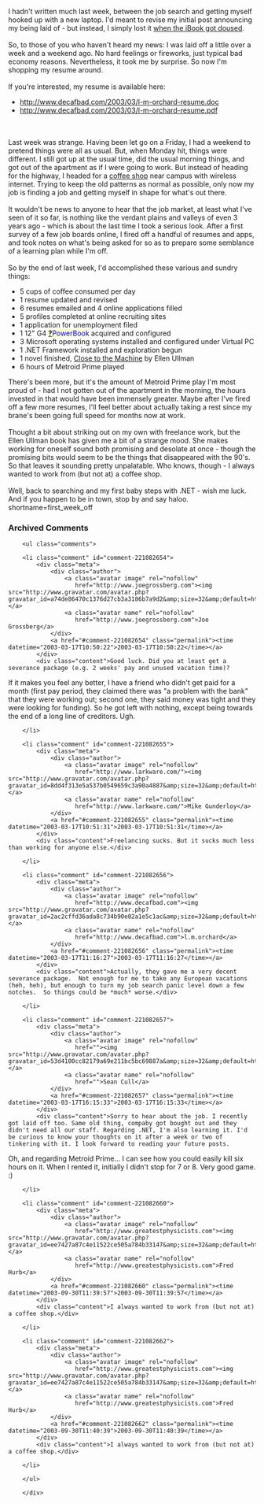 I hadn't written much last week, between the job search and getting
myself hooked up with a new laptop.  I'd meant to revise my initial
post announcing my being laid of - but instead, I simply lost it
<a href="http://www.decafbad.com/blog/misc/thirsty_ibook.html" target="_top">when the iBook got doused</a>.
<br /><br />
So, to those of you who haven't heard my news: I was laid off a little
over a week and a weekend ago.  No hard feelings or fireworks, just
typical bad economy reasons.  Nevertheless, it took me by surprise.
So now I'm shopping my resume around.
<br /><br />
If you're interested, my resume is available here:
<ul>
<li> <a href="http://www.decafbad.com/2003/03/l-m-orchard-resume.doc" target="_top">http://www.decafbad.com/2003/03/l-m-orchard-resume.doc</a>
</li>
<li> <a href="http://www.decafbad.com/2003/03/l-m-orchard-resume.pdf" target="_top">http://www.decafbad.com/2003/03/l-m-orchard-resume.pdf</a>
</li>
</ul>
<br /><br />
Last week was strange.  Having been let go on a Friday, I had a
weekend to pretend things were all as usual.  But, when Monday hit,
things were different.  I still got up at the usual time, did the
usual morning things, and got out of the apartment as if I were going
to work.  But instead of heading for the highway, I headed for a
<a href="http://www.espresso-royale.com/locations_detail.cfm?state=Michigan" target="_top">coffee shop</a>
near campus with wireless internet.  Trying to keep the old
patterns as normal as possible, only now my job is finding a job and
getting myself in shape for what's out there.
<br /><br />
It wouldn't be news to anyone to hear that the job market, at least
what I've seen of it so far, is nothing like the verdant plains and
valleys of even 3 years ago - which is about the last time I took a
serious look.  After a first survey of a few job boards online, I
fired off a handful of resumes and apps, and took notes on what's
being asked for so as to prepare some semblance of a learning plan
while I'm off.
<br /><br />
So by the end of last week, I'd accomplished these various and sundry
things:
<ul>
<li> 5 cups of coffee consumed per day
</li>
<li> 1 resume updated and revised
</li>
<li> 6 resumes emailed and 4 online applications filled
</li>
<li> 5 profiles completed at online recruiting sites
</li>
<li> 1 application for unemployment filed
</li>
<li> 1 12" G4 <span style='background : #FFFFCE;'><a href="http://www.decafbad.com/twiki/bin/edit/Main/PowerBook?topicparent=Main.FilterData"><b>?</b></a><font color="#0000FF">PowerBook</font></span> acquired and configured
</li>
<li> 3 Microsoft operating systems installed and configured under Virtual PC
</li>
<li> 1 .NET Framework installed and exploration begun
</li>
<li> 1 novel finished, <a href="http://www.amazon.com/exec/obidos/tg/detail/-/0872863328/103-7733542-0669406?vi=glance" target="_top">Close to the Machine</a> by Ellen Ullman
</li>
<li> 6 hours of Metroid Prime played
</li>
</ul>
There's been more, but it's the amount of Metroid Prime play I'm most
proud of - had I not gotten out of the apartment in the morning, the
hours invested in that would have been immensely greater.  Maybe after
I've fired off a few more resumes, I'll feel better about actually
taking a rest since my brane's been going full speed for months now at
work.
<br /><br />
Thought a bit about striking out on my own with freelance work, but
the Ellen Ullman book has given me a bit of a strange mood.  She makes
working for oneself sound both promising and desolate at once - though
the promising bits would seem to be the things that disappeared with
the 90's.  So that leaves it sounding pretty unpalatable.  Who knows,
though - I always wanted to work from (but not at) a coffee shop.  
<br /><br />
Well, back to searching and my first baby steps with .NET - wish me
luck.  And if you happen to be in town, stop by and say haloo.
<!--more-->
shortname=first_week_off

<div id="comments" class="comments archived-comments">
            <h3>Archived Comments</h3>
            
        <ul class="comments">
            
        <li class="comment" id="comment-221082654">
            <div class="meta">
                <div class="author">
                    <a class="avatar image" rel="nofollow" 
                       href="http://www.joegrossberg.com"><img src="http://www.gravatar.com/avatar.php?gravatar_id=a74de86470c1376d27cb3a3186b7a9d2&amp;size=32&amp;default=http://mediacdn.disqus.com/1320279820/images/noavatar32.png"/></a>
                    <a class="avatar name" rel="nofollow" 
                       href="http://www.joegrossberg.com">Joe Grossberg</a>
                </div>
                <a href="#comment-221082654" class="permalink"><time datetime="2003-03-17T10:50:22">2003-03-17T10:50:22</time></a>
            </div>
            <div class="content">Good luck. Did you at least get a severance package (e.g. 2 weeks' pay and unused vacation time)?

If it makes you feel any better, I have a friend who didn't get paid for a month (first pay period, they claimed there was "a problem with the bank" that they were working out; second one, they said money was tight and they were looking for funding). So he got left with nothing, except being towards the end of a long line of creditors. Ugh.</div>
            
        </li>
    
        <li class="comment" id="comment-221082655">
            <div class="meta">
                <div class="author">
                    <a class="avatar image" rel="nofollow" 
                       href="http://www.larkware.com/"><img src="http://www.gravatar.com/avatar.php?gravatar_id=8dd4f313e5a537b0549659c3a90a4887&amp;size=32&amp;default=http://mediacdn.disqus.com/1320279820/images/noavatar32.png"/></a>
                    <a class="avatar name" rel="nofollow" 
                       href="http://www.larkware.com/">Mike Gunderloy</a>
                </div>
                <a href="#comment-221082655" class="permalink"><time datetime="2003-03-17T10:51:31">2003-03-17T10:51:31</time></a>
            </div>
            <div class="content">Freelancing sucks. But it sucks much less than working for anyone else.</div>
            
        </li>
    
        <li class="comment" id="comment-221082656">
            <div class="meta">
                <div class="author">
                    <a class="avatar image" rel="nofollow" 
                       href="http://www.decafbad.com"><img src="http://www.gravatar.com/avatar.php?gravatar_id=2ac2cffd36ada8c734b90e02a1e5c1ac&amp;size=32&amp;default=http://mediacdn.disqus.com/1320279820/images/noavatar32.png"/></a>
                    <a class="avatar name" rel="nofollow" 
                       href="http://www.decafbad.com">l.m.orchard</a>
                </div>
                <a href="#comment-221082656" class="permalink"><time datetime="2003-03-17T11:16:27">2003-03-17T11:16:27</time></a>
            </div>
            <div class="content">Actually, they gave me a very decent severance package.  Not enough for me to take any European vacations (heh, heh), but enough to turn my job search panic level down a few notches.  So things could be *much* worse.</div>
            
        </li>
    
        <li class="comment" id="comment-221082657">
            <div class="meta">
                <div class="author">
                    <a class="avatar image" rel="nofollow" 
                       href=""><img src="http://www.gravatar.com/avatar.php?gravatar_id=53d4100cc82179a69e211bc5bc69887a&amp;size=32&amp;default=http://mediacdn.disqus.com/1320279820/images/noavatar32.png"/></a>
                    <a class="avatar name" rel="nofollow" 
                       href="">Sean Cull</a>
                </div>
                <a href="#comment-221082657" class="permalink"><time datetime="2003-03-17T16:15:33">2003-03-17T16:15:33</time></a>
            </div>
            <div class="content">Sorry to hear about the job. I recently got laid off too. Same old thing, compaby got bought out and they didn't need all our staff. Regarding .NET, I'm also learning it. I'd be curious to know your thoughts on it after a week or two of tinkering with it. I look forward to reading your future posts.

Oh, and regarding Metroid Prime... I can see how you could easily kill six hours on it. When I rented it, initially I didn't stop for 7 or 8. Very good game. :)</div>
            
        </li>
    
        <li class="comment" id="comment-221082660">
            <div class="meta">
                <div class="author">
                    <a class="avatar image" rel="nofollow" 
                       href="http://www.greatestphysicists.com"><img src="http://www.gravatar.com/avatar.php?gravatar_id=ee7427a87c4e11522ce505a784b33147&amp;size=32&amp;default=http://mediacdn.disqus.com/1320279820/images/noavatar32.png"/></a>
                    <a class="avatar name" rel="nofollow" 
                       href="http://www.greatestphysicists.com">Fred Hurb</a>
                </div>
                <a href="#comment-221082660" class="permalink"><time datetime="2003-09-30T11:39:57">2003-09-30T11:39:57</time></a>
            </div>
            <div class="content">I always wanted to work from (but not at) a coffee shop.</div>
            
        </li>
    
        <li class="comment" id="comment-221082662">
            <div class="meta">
                <div class="author">
                    <a class="avatar image" rel="nofollow" 
                       href="http://www.greatestphysicists.com"><img src="http://www.gravatar.com/avatar.php?gravatar_id=ee7427a87c4e11522ce505a784b33147&amp;size=32&amp;default=http://mediacdn.disqus.com/1320279820/images/noavatar32.png"/></a>
                    <a class="avatar name" rel="nofollow" 
                       href="http://www.greatestphysicists.com">Fred Hurb</a>
                </div>
                <a href="#comment-221082662" class="permalink"><time datetime="2003-09-30T11:40:39">2003-09-30T11:40:39</time></a>
            </div>
            <div class="content">I always wanted to work from (but not at) a coffee shop.</div>
            
        </li>
    
        </ul>
    
        </div>
    